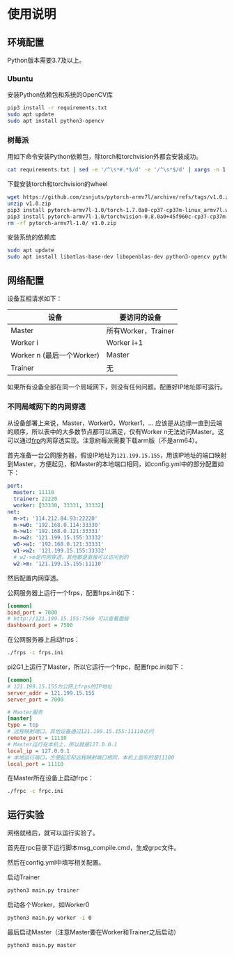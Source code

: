 # 使用说明

## 环境配置

Python版本需要3.7及以上。

### Ubuntu

安装Python依赖包和系统的OpenCV库

```bash
pip3 install -r requirements.txt
sudo apt update
sudo apt install python3-opencv
```

### 树莓派

用如下命令安装Python依赖包，除torch和torchvision外都会安装成功。

```bash
cat requirements.txt | sed -e '/^\s*#.*$/d' -e '/^\s*$/d' | xargs -n 1 pip install
```

下载安装torch和torchvision的wheel

```bash
wget https://github.com/zsnjuts/pytorch-armv7l/archive/refs/tags/v1.0.zip
unzip v1.0.zip
pip3 install pytorch-armv7l-1.0/torch-1.7.0a0-cp37-cp37m-linux_armv7l.whl
pip3 install pytorch-armv7l-1.0/torchvision-0.8.0a0+45f960c-cp37-cp37m-linux_armv7l.whl
rm -rf pytorch-armv7l-1.0/ v1.0.zip
```

安装系统的依赖库

```bash
sudo apt update
sudo apt install libatlas-base-dev libopenblas-dev python3-opencv python3-numpy python3-scipy
```

## 网络配置

设备互相请求如下：

| 设备                      | 要访问的设备        |
| ------------------------- | ------------------- |
| Master                    | 所有Worker，Trainer |
| Worker i                  | Worker i+1          |
| Worker n (最后一个Worker) | Master              |
| Trainer                   | 无                  |

如果所有设备全部在同一个局域网下，则没有任何问题。配置好IP地址即可运行。

### 不同局域网下的内网穿透

从设备部署上来说，Master，Worker0，Worker1，... 应该是从边缘一直到云端的顺序，所以表中的大多数节点都可以满足，仅有Worker n无法访问Master。这可以通过[frp](https://github.com/fatedier/frp)内网穿透实现。注意树莓派需要下载arm版（不是arm64）。

首先准备一台公网服务器，假设IP地址为`121.199.15.155`，用该IP地址的端口映射到Master，方便起见，和Master的本地端口相同，如config.yml中的部分配置如下：

```yaml
port:
  master: 11110
  trainer: 22220
  worker: [33330, 33331, 33332]
net:
  m->t: '114.212.84.93:22220'
  m->w0: '192.168.0.114:33330'
  m->w1: '192.168.0.121:33331'
  m->w2: '121.199.15.155:33332'
  w0->w1: '192.168.0.121:33331'
  w1->w2: '121.199.15.155:33332'
  # w2->m是内网穿透，其他都是直接可以访问到的
  w2->m: '121.199.15.155:11110'
```

然后配置内网穿透。

公网服务器上运行一个frps，配置frps.ini如下：

```ini
[common]
bind_port = 7000
# http://121.199.15.155:7500 可以查看面板
dashboard_port = 7500
```

在公网服务器上启动frps：

```bash
./frps -c frps.ini
```

pi2G1上运行了Master，所以它运行一个frpc，配置frpc.ini如下：

```ini
[common]
# 121.199.15.155为公网上frps的IP地址
server_addr = 121.199.15.155
server_port = 7000

# Master服务
[master]
type = tcp
# 远程映射端口，其他设备通过121.199.15.155:11110访问
remote_port = 11110
# Master运行在本机上，所以就是127.0.0.1
local_ip = 127.0.0.1
# 本地运行端口，方便起见和远程映射端口相同，本机上监听的是11100
local_port = 11110
```

在Master所在设备上启动frpc：

```bash
./frpc -c frpc.ini
```

## 运行实验

网络就绪后，就可以运行实验了。

首先在rpc目录下运行脚本msg_compile.cmd，生成grpc文件。

然后在config.yml中填写相关配置。

启动Trainer

```bash
python3 main.py trainer
```

启动各个Worker，如Worker0

```bash
python3 main.py worker -i 0
```

最后启动Master（注意Master要在Worker和Trainer之后启动）

```bash
python3 main.py master
```

